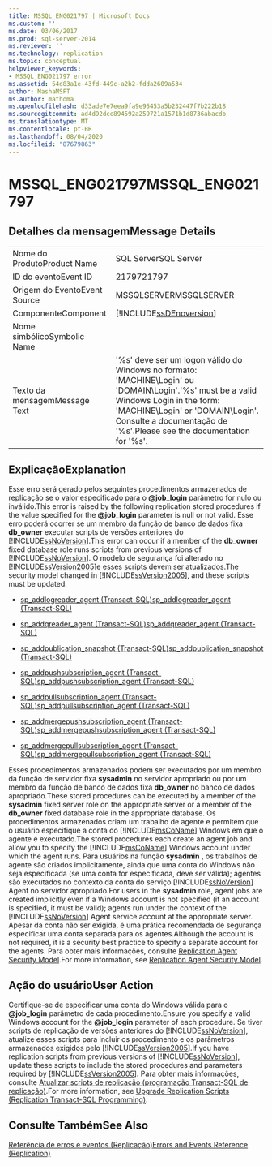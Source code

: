 ```yaml
---
title: MSSQL_ENG021797 | Microsoft Docs
ms.custom: ''
ms.date: 03/06/2017
ms.prod: sql-server-2014
ms.reviewer: ''
ms.technology: replication
ms.topic: conceptual
helpviewer_keywords:
- MSSQL_ENG021797 error
ms.assetid: 54d83a1e-43fd-449c-a2b2-fdda2609a534
author: MashaMSFT
ms.author: mathoma
ms.openlocfilehash: d33ade7e7eea9fa9e95453a5b232447f7b222b18
ms.sourcegitcommit: ad4d92dce894592a259721a1571b1d8736abacdb
ms.translationtype: MT
ms.contentlocale: pt-BR
ms.lasthandoff: 08/04/2020
ms.locfileid: "87679863"
---
```

# <a name="mssql_eng021797"></a><span data-ttu-id="096ec-102">MSSQL_ENG021797</span><span class="sxs-lookup"><span data-stu-id="096ec-102">MSSQL_ENG021797</span></span>
    
## <a name="message-details"></a><span data-ttu-id="096ec-103">Detalhes da mensagem</span><span class="sxs-lookup"><span data-stu-id="096ec-103">Message Details</span></span>  
  
|||  
|-|-|  
|<span data-ttu-id="096ec-104">Nome do Produto</span><span class="sxs-lookup"><span data-stu-id="096ec-104">Product Name</span></span>|<span data-ttu-id="096ec-105">SQL Server</span><span class="sxs-lookup"><span data-stu-id="096ec-105">SQL Server</span></span>|  
|<span data-ttu-id="096ec-106">ID do evento</span><span class="sxs-lookup"><span data-stu-id="096ec-106">Event ID</span></span>|<span data-ttu-id="096ec-107">21797</span><span class="sxs-lookup"><span data-stu-id="096ec-107">21797</span></span>|  
|<span data-ttu-id="096ec-108">Origem do Evento</span><span class="sxs-lookup"><span data-stu-id="096ec-108">Event Source</span></span>|<span data-ttu-id="096ec-109">MSSQLSERVER</span><span class="sxs-lookup"><span data-stu-id="096ec-109">MSSQLSERVER</span></span>|  
|<span data-ttu-id="096ec-110">Componente</span><span class="sxs-lookup"><span data-stu-id="096ec-110">Component</span></span>|[!INCLUDE[ssDEnoversion](../../includes/ssdenoversion-md.md)]|  
|<span data-ttu-id="096ec-111">Nome simbólico</span><span class="sxs-lookup"><span data-stu-id="096ec-111">Symbolic Name</span></span>||  
|<span data-ttu-id="096ec-112">Texto da mensagem</span><span class="sxs-lookup"><span data-stu-id="096ec-112">Message Text</span></span>|<span data-ttu-id="096ec-113">'%s' deve ser um logon válido do Windows no formato: 'MACHINE\Login' ou 'DOMAIN\Login'.</span><span class="sxs-lookup"><span data-stu-id="096ec-113">'%s' must be a valid Windows Login in the form: 'MACHINE\Login' or 'DOMAIN\Login'.</span></span> <span data-ttu-id="096ec-114">Consulte a documentação de '%s'.</span><span class="sxs-lookup"><span data-stu-id="096ec-114">Please see the documentation for '%s'.</span></span>|  
  
## <a name="explanation"></a><span data-ttu-id="096ec-115">Explicação</span><span class="sxs-lookup"><span data-stu-id="096ec-115">Explanation</span></span>  
 <span data-ttu-id="096ec-116">Esse erro será gerado pelos seguintes procedimentos armazenados de replicação se o valor especificado para o **@job_login** parâmetro for nulo ou inválido.</span><span class="sxs-lookup"><span data-stu-id="096ec-116">This error is raised by the following replication stored procedures if the value specified for the **@job_login** parameter is null or not valid.</span></span> <span data-ttu-id="096ec-117">Esse erro poderá ocorrer se um membro da função de banco de dados fixa **db_owner** executar scripts de versões anteriores do [!INCLUDE[ssNoVersion](../../includes/ssnoversion-md.md)].</span><span class="sxs-lookup"><span data-stu-id="096ec-117">This error can occur if a member of the **db_owner** fixed database role runs scripts from previous versions of [!INCLUDE[ssNoVersion](../../includes/ssnoversion-md.md)].</span></span> <span data-ttu-id="096ec-118">O modelo de segurança foi alterado no [!INCLUDE[ssVersion2005](../../includes/ssversion2005-md.md)]e esses scripts devem ser atualizados.</span><span class="sxs-lookup"><span data-stu-id="096ec-118">The security model changed in [!INCLUDE[ssVersion2005](../../includes/ssversion2005-md.md)], and these scripts must be updated.</span></span>  
  
-   [<span data-ttu-id="096ec-119">sp_addlogreader_agent &#40;Transact-SQL&#41;</span><span class="sxs-lookup"><span data-stu-id="096ec-119">sp_addlogreader_agent &#40;Transact-SQL&#41;</span></span>](/sql/relational-databases/system-stored-procedures/sp-addlogreader-agent-transact-sql)  
  
-   [<span data-ttu-id="096ec-120">sp_addqreader_agent &#40;Transact-SQL&#41;</span><span class="sxs-lookup"><span data-stu-id="096ec-120">sp_addqreader_agent &#40;Transact-SQL&#41;</span></span>](/sql/relational-databases/system-stored-procedures/sp-addqreader-agent-transact-sql)  
  
-   [<span data-ttu-id="096ec-121">sp_addpublication_snapshot &#40;Transact-SQL&#41;</span><span class="sxs-lookup"><span data-stu-id="096ec-121">sp_addpublication_snapshot &#40;Transact-SQL&#41;</span></span>](/sql/relational-databases/system-stored-procedures/sp-addpublication-snapshot-transact-sql)  
  
-   [<span data-ttu-id="096ec-122">sp_addpushsubscription_agent &#40;Transact-SQL&#41;</span><span class="sxs-lookup"><span data-stu-id="096ec-122">sp_addpushsubscription_agent &#40;Transact-SQL&#41;</span></span>](/sql/relational-databases/system-stored-procedures/sp-addpushsubscription-agent-transact-sql)  
  
-   [<span data-ttu-id="096ec-123">sp_addpullsubscription_agent &#40;Transact-SQL&#41;</span><span class="sxs-lookup"><span data-stu-id="096ec-123">sp_addpullsubscription_agent &#40;Transact-SQL&#41;</span></span>](/sql/relational-databases/system-stored-procedures/sp-addpullsubscription-agent-transact-sql)  
  
-   [<span data-ttu-id="096ec-124">sp_addmergepushsubscription_agent &#40;Transact-SQL&#41;</span><span class="sxs-lookup"><span data-stu-id="096ec-124">sp_addmergepushsubscription_agent &#40;Transact-SQL&#41;</span></span>](/sql/relational-databases/system-stored-procedures/sp-addmergepushsubscription-agent-transact-sql)  
  
-   [<span data-ttu-id="096ec-125">sp_addmergepullsubscription_agent &#40;Transact-SQL&#41;</span><span class="sxs-lookup"><span data-stu-id="096ec-125">sp_addmergepullsubscription_agent &#40;Transact-SQL&#41;</span></span>](/sql/relational-databases/system-stored-procedures/sp-addmergepullsubscription-agent-transact-sql)  
  
 <span data-ttu-id="096ec-126">Esses procedimentos armazenados podem ser executados por um membro da função de servidor fixa **sysadmin** no servidor apropriado ou por um membro da função de banco de dados fixa **db_owner** no banco de dados apropriado.</span><span class="sxs-lookup"><span data-stu-id="096ec-126">These stored procedures can be executed by a member of the **sysadmin** fixed server role on the appropriate server or a member of the **db_owner** fixed database role in the appropriate database.</span></span> <span data-ttu-id="096ec-127">Os procedimentos armazenados criam um trabalho de agente e permitem que o usuário especifique a conta do [!INCLUDE[msCoName](../../includes/msconame-md.md)] Windows em que o agente é executado.</span><span class="sxs-lookup"><span data-stu-id="096ec-127">The stored procedures each create an agent job and allow you to specify the [!INCLUDE[msCoName](../../includes/msconame-md.md)] Windows account under which the agent runs.</span></span> <span data-ttu-id="096ec-128">Para usuários na função **sysadmin** , os trabalhos de agente são criados implicitamente, ainda que uma conta do Windows não seja especificada (se uma conta for especificada, deve ser válida); agentes são executados no contexto da conta do serviço [!INCLUDE[ssNoVersion](../../includes/ssnoversion-md.md)] Agent no servidor apropriado.</span><span class="sxs-lookup"><span data-stu-id="096ec-128">For users in the **sysadmin** role, agent jobs are created implicitly even if a Windows account is not specified (if an account is specified, it must be valid); agents run under the context of the [!INCLUDE[ssNoVersion](../../includes/ssnoversion-md.md)] Agent service account at the appropriate server.</span></span> <span data-ttu-id="096ec-129">Apesar da conta não ser exigida, é uma prática recomendada de segurança especificar uma conta separada para os agentes.</span><span class="sxs-lookup"><span data-stu-id="096ec-129">Although the account is not required, it is a security best practice to specify a separate account for the agents.</span></span> <span data-ttu-id="096ec-130">Para obter mais informações, consulte [Replication Agent Security Model](security/replication-agent-security-model.md).</span><span class="sxs-lookup"><span data-stu-id="096ec-130">For more information, see [Replication Agent Security Model](security/replication-agent-security-model.md).</span></span>  
  
## <a name="user-action"></a><span data-ttu-id="096ec-131">Ação do usuário</span><span class="sxs-lookup"><span data-stu-id="096ec-131">User Action</span></span>  
 <span data-ttu-id="096ec-132">Certifique-se de especificar uma conta do Windows válida para o **@job_login** parâmetro de cada procedimento.</span><span class="sxs-lookup"><span data-stu-id="096ec-132">Ensure you specify a valid Windows account for the **@job_login** parameter of each procedure.</span></span> <span data-ttu-id="096ec-133">Se tiver scripts de replicação de versões anteriores do [!INCLUDE[ssNoVersion](../../includes/ssnoversion-md.md)], atualize esses scripts para incluir os procedimento e os parâmetros armazenados exigidos pelo [!INCLUDE[ssVersion2005](../../includes/ssversion2005-md.md)].</span><span class="sxs-lookup"><span data-stu-id="096ec-133">If you have replication scripts from previous versions of [!INCLUDE[ssNoVersion](../../includes/ssnoversion-md.md)], update these scripts to include the stored procedures and parameters required by [!INCLUDE[ssVersion2005](../../includes/ssversion2005-md.md)].</span></span> <span data-ttu-id="096ec-134">Para obter mais informações, consulte [Atualizar scripts de replicação &#40;programação Transact-SQL de replicação&#41;](administration/upgrade-replication-scripts-replication-transact-sql-programming.md).</span><span class="sxs-lookup"><span data-stu-id="096ec-134">For more information, see [Upgrade Replication Scripts &#40;Replication Transact-SQL Programming&#41;](administration/upgrade-replication-scripts-replication-transact-sql-programming.md).</span></span>  
  
## <a name="see-also"></a><span data-ttu-id="096ec-135">Consulte Também</span><span class="sxs-lookup"><span data-stu-id="096ec-135">See Also</span></span>  
 [<span data-ttu-id="096ec-136">Referência de erros e eventos &#40;Replicação&#41;</span><span class="sxs-lookup"><span data-stu-id="096ec-136">Errors and Events Reference &#40;Replication&#41;</span></span>](errors-and-events-reference-replication.md)  
  
  
